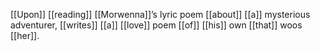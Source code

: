 [[Upon]] [[reading]] [[Morwenna]]’s lyric poem [[about]] [[a]] mysterious adventurer, [[writes]] [[a]] [[love]] poem [[of]] [[his]] own [[that]] woos [[her]].